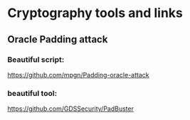 # Cryptography tools and links

## Oracle Padding attack

### Beautiful script:

  https://github.com/mpgn/Padding-oracle-attack
  
### beautiful tool:
 
  https://github.com/GDSSecurity/PadBuster
